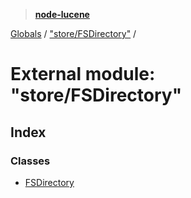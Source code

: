 > **[node-lucene](../README.md)**

[Globals](../README.md) / ["store/FSDirectory"](_store_fsdirectory_.md) /

# External module: "store/FSDirectory"

## Index

### Classes

* [FSDirectory](../classes/_store_fsdirectory_.fsdirectory.md)